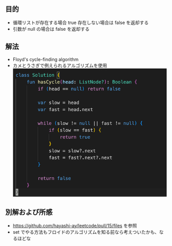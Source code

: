 ## 目的
- 循環リストが存在する場合 true 存在しない場合は false を返却する
- 引数が null の場合は false を返却する


## 解法
- Floyd's cycle-finding algorithm
- カメとうさぎで例えられるアルゴリズムを使用
![alt text](image.png)


## 別解および所感
- https://github.com/hayashi-ay/leetcode/pull/15/files を参照
- set でやる方法もフロイドのアルゴリズムを知る前なら考えついたかも、なるほどな